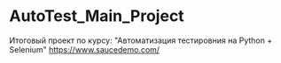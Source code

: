 # AutoTest_Main_Project
Итоговый проект по курсу: "Автоматизация тестировния на Python + Selenium"
https://www.saucedemo.com/
